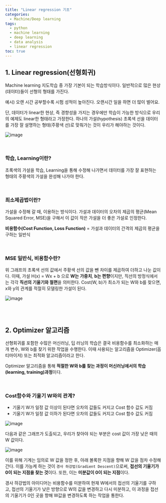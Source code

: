 ```yaml
---
title: "Linear regression 기초"
categories: 
  - Machine/Deep learning 
tags:
  - python
  - machine learning
  - deep learning
  - data analysis
  - linear regression
toc: true
---
```


## 1. Linear regression(선형회귀)

Machine learning 지도학습 중 가장 기본이 되는 학습방식이다. 일반적으로 많은 현상(데이터)들이 선형의 형태를 가진다.

예시) 오랜 시간 공부할수록 시험 성적이 높아진다. 오랜시간 일을 하면 더 많이 벌어요.

단, 데이터가 linear한 현상, 즉 경향성을 가지는 경우에만 학습이 가능한 방식으로 우리의 예제도 linear한 형태라고 가정한다. 하나의 가설(hypothesis) 초록색 선을 데이터를 가장 잘 설명하는 형태(주황색 선)로 맞춰가는 것이 우리가 해야하는 것이다.



![image](https://user-images.githubusercontent.com/58674365/94575286-0cab0900-02af-11eb-836f-56255d1871d9.png)

<br>

### 학습, Learning이란?

초록색의 가설을 학습, Learning을 통해 수정해 나가면서 데이터를 가장 잘 표현하는 형태의 주황색의 가설을 완성해 나가야 한다.

<br>

### 최소제곱법이란?

가설을 수정해 갈 때, 이용하는 방식이다. 가설과 데이터의 오차의 제곱의 평균(Mean Squared Error, MSE)을 구해서 이 값이 작은 가설을 더 좋은 가설로 인정한다. 

**비용함수(Cost Function, Loss Function)**
= 가설과 데이터의 간격의 제곱의 평균을 구하는 일반식

<br>

### MSE 일반식, 비용함수란?

위 그래프의 초록색 선의 값에서 주황색 선의 값을 뺀 차이를 제곱하여 더하고 나눈 값이다. 이때, 가설 H(x) = Wx + b 으로 **W는 가중치**, **b는 편향**이지만, 직선의 방정식에서는 각각 **직선의 기울기와 절편**을 의미한다. Cost(W, b)가 최소가 되는 W와 b를 찾으면, x와 y의 관계를 적절히 모델링한 가설이 된다.

![image](https://user-images.githubusercontent.com/58674365/94575490-3fed9800-02af-11eb-8b11-6112e26f65c2.png)

<br><br>

## 2. Optimizer 알고리즘

선형회귀를 포함한 수많은 머신러닝, 딥 러닝의 학습은 결국 비용함수를 최소화하는 매개 변수, W와 b를 찾기 위한 작업을 수행한다. 이때 사용되는 알고리즘을 Optimizer(옵티마이저) 또는 최적화 알고리즘이라고 한다. 

Optimizer 알고리즘을 통해 **적절한 W와 b를 찾는 과정이 머신러닝에서의 학습(learning, training)과정**이다. 

<br>

### Cost함수와 기울기 W와의 관계?

- 기울기 W가 일정 값 이상이 된다면 오차의 값들도 커지고 Cost 함수 값도 커짐
- 기울기 W가 일정 값 이하가 된다면 오차의 값들도 커지고 Cost 함수 값도 커짐



![image](https://user-images.githubusercontent.com/58674365/94575423-306e4f00-02af-11eb-9ca5-cc04c4301fad.png)



다음과 같은 그래프가 도출되고, 우리가 찾아야 되는 부분은 cost 값이 가장 낮은 때의 W 값이다.



![image](https://user-images.githubusercontent.com/58674365/94575544-50057780-02af-11eb-973b-72be5c84b692.png)



이를 위해 기계는 임의로 W 값을 정한 후, 아래 볼록한 지점을 향해 W 값을 점차 수정해 간다. 이를 가능케 하는 것이 `경사 하강법(Gradient Descent)`으로써, **접선의 기울기가 0이 되는 지점을 찾는 것**이다. 또한, 이는 **미분값이 0이 되는 지점**이다.

 경사 하강법의 아이디어는 비용함수를 미분하여 현재 W에서의 접선의 기울기를 구하고, 접선의 기울기가 낮은 방향으로 W의 값을 변경하고 다시 미분하고, 이 과정을 접선의 기울기가 0인 곳을 향해 W값을 변경하도록 하는 작업을 통한다.
